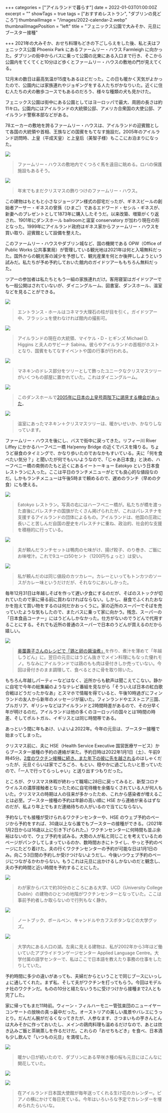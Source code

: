 +++
categories = ["アイルランドで暮らす"]
date = 2022-01-03T01:00:00Z
excerpt = ""
showTags = true
tags = ["おすすめレストラン", "ダブリンの見どころ"]
thumbnailImage = "/images/2022-calendar-2.webp"
thumbnailImagePosition = "left"
title = "フェニックス公園で大みそか、元旦にブースター接種"

+++
2021年の大みそか、おせち料理もどきの下ごしらえをした後、私と夫はフェニックス公園 Phoenix Park にあるファームリー・ハウス Farmleigh に向かった。ダブリンの街中からバスに乗って公園の北東にある入口まで行き、そこから公園内をてくてくと10分ほど歩くとファームリー・ハウスの敷地の門が見えてくる。

<!--more-->

12月末の数日は最高気温が15度もあるほどだった。この日も暖かく天気がよかったので、公園内には家族連れやジョギングをする人たちがかなりいた。近くに住む人たちの犬の散歩コースでもあるのだろう、様々な種類の犬も見かけた。

フェニックス公園は街中にある公園としてはヨーロッパで最大、周囲の長さは約11キロ。公園内にはアイルランドの大統領公邸、アメリカ合衆国の大使公邸、アイルランド警察本部などがある。

78エーカーの敷地を誇るファームリー・ハウスは、アイルランドの迎賓館として各国の大統領や首相、王族などの国賓をもてなす施設だ。2005年のアイルランド訪問時、上皇（平成天皇）と上皇后（美智子様）もここにお泊まりになった。

![](/images/farmleigh-1.webp)

> ファームリー・ハウスの敷地内でくつろぐ馬を遠目に眺める。ロバの保護施設もあるそう。

![](/images/farmleigh-2.webp)

> 年末でもまだクリスマスの飾りつけのファームリー・ハウス。

この建物はもともと小さなジョージアン様式の邸宅だったが、ギネスビールの創始者アーサー・ギネスの曾孫（ひまご）であるエドワード・セシル・ギネスが、新妻へのプレゼントとして1873年に購入したそうだ。以来改築、増築がくり返され、1901年にダンスホール ballroomと温室 conservatory が加わり現在の形となった。1999年にアイルランド政府はギネス家からファームリー・ハウスを買い取り、迎賓館として設備を整えた。

このファームリー・ハウスやダブリン城など、国の機関である OPW（Office of Public Works 公共事業局）が管理している観光地は2021年は何と入場無料だった。国外からの観光客の減少を予想して、観光産業を何とか後押ししようという試みだ。私たちが予め予約しておいた館内のガイドツアーももちろん無料だった。

ツアーの参加者は私たちともう一組の家族連れだけ。客用寝室はガイドツアーでも一般公開はされていないが、ダイニングルーム、図書室、ダンスホール、温室などを見ることができる。

![](/images/farmleigh-7.webp)

> エントランス・ホールはコネマラ大理石の柱が目を引く。ガイドツアー中、フラッシュを使わなければ館内の撮影可。

![](/images/farmleigh-5.webp)

> アイルランドの現在の大統領、マイケル・D・ヒギンズ Michael D. Higgins と夫人のサビーナ Sabina。彼らやアイルランドの首相がホストとなり、国賓をもてなすイベントや国の行事が行われる。

![](/images/farmleigh-6.webp)

> マネキンのドレス部分をツリーとして飾ったユニークなクリスマスツリーがいくつもの部屋に置かれていた。これはダイニングルーム。

![](/images/farmleigh-4.webp)

> このダンスホールで[2005年に日本の上皇号両陛下に謁見する機会があった](https://www.riastra.com/2021/03/%E3%81%AA%E3%81%8B%E3%81%AA%E3%81%8B%E6%8A%9C%E3%81%91%E3%81%AA%E3%81%84%E3%81%8A%E3%81%98%E3%81%8E%E7%99%96/)。

![](/images/farmleigh-3.webp)

> 温室にあったマネキン＋クリスマスツリーは、暖かいせいか、かなりしなっています。

ファームリー・ハウスを後にし、バスで街中に戻ってきた。リフィー川 River Liffey にかかるハーフペニー橋 Ha’penny Bridge の近くでバスを降りる。ちょうど昼食のタイミングで、かなり歩いたのでおなかもすいている。夫に「何を食べたい気分？」と聞いたが何でもいいようなので、「じゃあ日本食」と決め、ハーフペニー橋の南側のたもと近くにあるイートーキョー Eatokyo という日本食レストランに入った。ここは平日のランチメニューがとても良心的な値段なのだ。しかもランチメニューは午後5時まで頼めるので、遅めのランチ（早めの夕食）にも使える。

![](/images/eatokyo-2021.webp)

> Eatokyo レストラン。写真の右にはハーフペニー橋が。私たちが橋を渡った直後にパレスチナの国旗がたくさん掲げられたが、これはパレスチナを支援するアイルランドの団体によるもの。アイルランドは、他国の圧政に長いこと苦しんだ自国の歴史をパレスチナに重ね、政治的、社会的な支援を積極的に行っている。

![](/images/eatokyo-2021-2.webp)

> 夫が頼んだランチセットは鴨肉の七味がけ、揚げ餃子、のり巻き、ご飯にお味噌汁。これで9ユーロ50セント（1200円ちょっと）は安い。

![](/images/eatokyo-2021-3.webp)

> 私が頼んだのは同じ値段のカツカレー。カレーといってもトンカツのソースがカレー味というだけだが、それなりにおいしかった。

毎年12月31日は年越しそばを作って遅い夕食にするのだが、そばのストックが切れていたので家に帰る前に買わなければならない。しかし、昼食でふくれたおなかを抱えて買い物をするのは何だかおっくうに。家の近所のスーパーでそばを売っていたような気もしたので、またバスに乗って家に向かう。残念、スーパーの「日本食品コーナー」にはうどんしかなかった。仕方がないのでうどんで代用することにする。それでも近所の普通のスーパーで日本のうどんが買えるのだから嬉しい。

![](/images/toshikoshi-udon-2021.webp)

> [奥薗壽子さんのレシピで「鶏と卵の醤油煮」](https://www.nabekama.jp/recipe/recipe-16066/)を作り、煮汁を薄めて「年越しうどん」に。翌日の元旦にはうどん抜きでメイン料理にもなった優れモノ。ちなみにアイルランドでは鶏のもも肉は骨付きしか売っていない。今回は骨付きのまま調理して、食べるときに骨を取り除いた。

もちろん年越しパーティーなどはなく、近所からも歓声は聞こえてこない。静かに自宅で今年の総集編のようなテレビ番組を見ながら「そういえば日本の紅白歌合戦はどうだったかなあ」とスマホで情報を得ていると、午後10時過ぎにフィンランドの友人から新年のメッセージが届いた。フィンランドやエストニア三国、ブルガリア、ギリシャなどはアイルランドと2時間時差があるので、その分早く年が明けるのだ。アイルランドは他の多くのヨーロッパの国々とは1時間の時差、そしてポルトガル、イギリスとは同じ時間帯である。

あっという間に年もあけ、いよいよ2022年。今年の元旦は、ブースター接種で始まってしまった。

クリスマス前に、夫に HSE（Health Service Executive 国営医療サービス）からブースター接種の予約の連絡が来た。予約日時は2022年1月1日（土）、午前9時45分。[2度のワクチン接種に続き、また年下の彼に先を越される](https://www.riastra.com/2021/06/%E4%B8%80%E5%9B%9E%E7%9B%AE%E3%81%AE%E3%83%AF%E3%82%AF%E3%83%81%E3%83%B3%E6%8E%A5%E7%A8%AE%E3%82%92%E3%81%97%E3%81%A6%E3%81%8D%E3%81%9F/)のはしゃくだったが、元旦ぐらいは家でごろごろ、もとい、穏やかに過ごしたいと思っていたので、「一人で行ってらっしゃい」と送り出すつもりだった。

ところが、クリスマス休暇が終わって職場に28日に戻ってみると、新型コロナウイルスの濃厚接触者となったために自宅待機を余儀なくされている人が何人もいた。クリスマスの時期は人の往来が多かったため、これから感染者が増えることは必至。ブースター接種の予約は年齢の高い順に HSE から連絡が来るはずなのだが、私より年上でもまだ連絡待ちの人がいるので当てにならない。

予約なしでも接種が受けられるワクチンセンターや、HSE のウェブ予約のページから予約をすれば、30歳以上なら誰でもブースターの接種ができる。（2021年1月2日からは16歳以上に引き下げられた。）ワクチンセンターに何時間も並ぶ余裕はないので、ウェブ予約を試みる。大勢の人が私と同じことを考えているためページがパンクしてしまっているのか、数時間おきにトライし、やっと予約のページにたどり着けた。夫の行くワクチンセンターの予約が可能な日は1月1日のみ。向こう3日間の予約しか受けつけないようだし、今後いつウェブ予約のページにつながるかわからない。もうこれは元旦に出かけるしかないのだと観念し、夫の予約時間と近い時間を予約することにした。

![](/images/ucd-2022-3.webp)

> わが家からバスで約30分のところにある大学、UCD（University College Dublin）の建物のひとつの地階がワクチンセンターとなっていた。ここは事前予約者しか取らないので行列もなく静か。

![](/images/ucd-2022-2.webp)

> ノートブック、ボールペン、キャンドルやカフスボタンなどの大学グッズ。

![](/images/ucd-2022-1.webp)

> 大学内にある人口の湖。左奥に見える建物は、私が2002年から3年ほど働いていたアプライドランゲージセンター Applied Language Centre。大学付属の語学センターで、私はここで日本語を教えたり事務の仕事をしたりしていた。

予約時間に多少の違いがあっても、夫婦だからということで同じブースにいっしょに通してくれた。まず私、そして夫がワクチンを打ってもらう。今回はモデルナ社のワクチンだ。ものの10分と経たないうちに受けつけから接種まで2人とも完了した。

家に帰ってもまだ11時前。ウィーン・フィルハーモニー管弦楽団のニューイヤーコンサートの放映の真っ最中だった。オーストリアの美しい風景やバレエにうっとり。だんだん腕がだるくなってきたが、人参なます、さつまいもの芋きんとんは大みそかに作っておいたし、メインの鶏肉料理も温めるだけなので、あとは炊き込みご飯と茶碗蒸しを作るだけだ。これらの「おせちもどき」を食べ、日本酒も少し飲んで「いつもの元旦」を満喫した。

![](/images/cherry-blossoms-new-year-2022.webp)

> 暖かい日が続いたので、ダブリンにある早咲き種の桜も元旦にはこんなに開花していた。

![](/images/2022-calendar-2.webp)

![](/images/2022-calendar-1.webp)

> 在アイルランド日本国大使館が毎年送ってくれる生け花のカレンダー。ピアノの横にかけて毎日見ている。今年はいろいろな予定でカレンダーを埋められたらいいな。